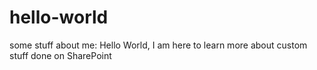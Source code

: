 # hello-world
some stuff about me:
Hello World, I am here to learn more about custom stuff done on SharePoint
